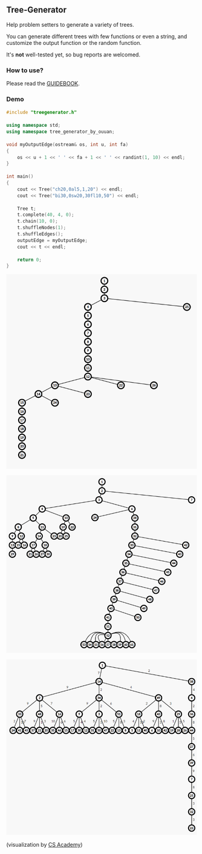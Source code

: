 ## Tree-Generator
Help problem setters to generate a variety of trees.

You can generate different trees with few functions or even a string, and customize the output function or the random function.

It's **not** well-tested yet, so bug reports are welcomed.

### How to use?

Please read the [GUIDEBOOK](/GUIDEBOOK.md).

### Demo

```cpp
#include "treegenerator.h"

using namespace std;
using namespace tree_generator_by_ouuan;

void myOutputEdge(ostream& os, int u, int fa)
{
    os << u + 1 << ' ' << fa + 1 << ' ' << randint(1, 10) << endl;
}

int main()
{
    cout << Tree("ch20,0al5,1,20") << endl;
    cout << Tree("bi30,0sw20,30fl10,50") << endl;

    Tree t;
    t.complete(40, 4, 0);
    t.chain(10, 0);
    t.shuffleNodes(1);
    t.shuffleEdges();
    outputEdge = myOutputEdge;
    cout << t << endl;

    return 0;
}
```

![](demo1.png)

![](demo2.png)

![](demo3.png)

(visualization by [CS Academy](https://csacademy.com/app/graph_editor/))